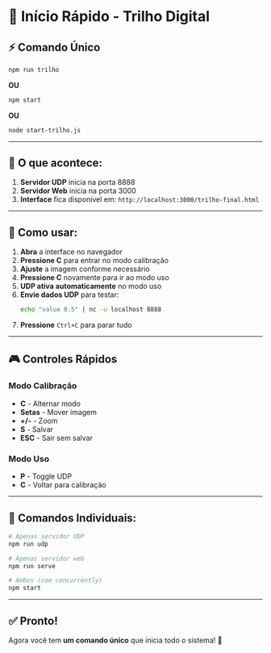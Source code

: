 # 🚀 Início Rápido - Trilho Digital

## ⚡ Comando Único

```bash
npm run trilho
```

**OU**

```bash
npm start
```

**OU**

```bash
node start-trilho.js
```

---

## 🎯 O que acontece:

1. **Servidor UDP** inicia na porta 8888
2. **Servidor Web** inicia na porta 3000
3. **Interface** fica disponível em: `http://localhost:3000/trilho-final.html`

---

## 📡 Como usar:

1. **Abra** a interface no navegador
2. **Pressione C** para entrar no modo calibração
3. **Ajuste** a imagem conforme necessário
4. **Pressione C** novamente para ir ao modo uso
5. **UDP ativa automaticamente** no modo uso
6. **Envie dados UDP** para testar:
   ```bash
   echo "value 0.5" | nc -u localhost 8888
   ```
7. **Pressione** `Ctrl+C` para parar tudo

---

## 🎮 Controles Rápidos

### Modo Calibração
- **C** - Alternar modo
- **Setas** - Mover imagem
- **+/-** - Zoom
- **S** - Salvar
- **ESC** - Sair sem salvar

### Modo Uso
- **P** - Toggle UDP
- **C** - Voltar para calibração

---

## 🔧 Comandos Individuais:

```bash
# Apenas servidor UDP
npm run udp

# Apenas servidor web
npm run serve

# Ambos (com concurrently)
npm start
```

---

## ✅ Pronto!

Agora você tem **um comando único** que inicia todo o sistema! 🎉